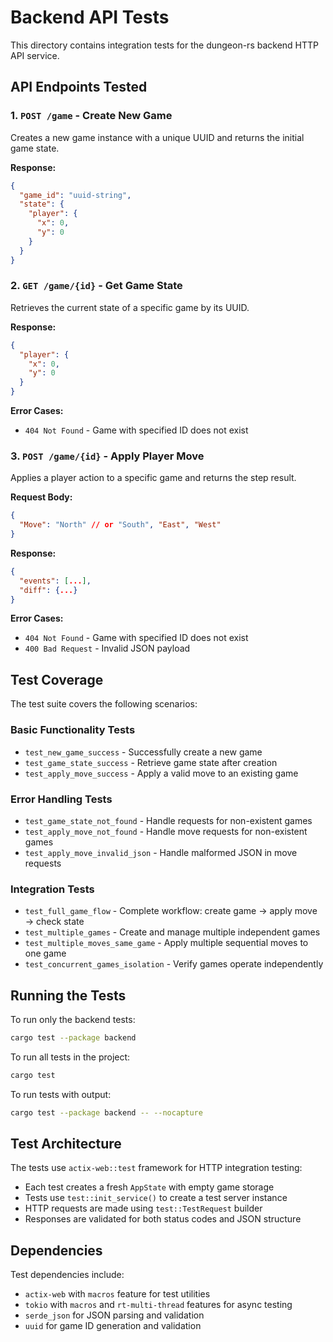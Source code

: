 # Backend API Tests

This directory contains integration tests for the dungeon-rs backend HTTP API service.

## API Endpoints Tested

### 1. `POST /game` - Create New Game
Creates a new game instance with a unique UUID and returns the initial game state.

**Response:**
```json
{
  "game_id": "uuid-string",
  "state": {
    "player": {
      "x": 0,
      "y": 0
    }
  }
}
```

### 2. `GET /game/{id}` - Get Game State
Retrieves the current state of a specific game by its UUID.

**Response:**
```json
{
  "player": {
    "x": 0,
    "y": 0
  }
}
```

**Error Cases:**
- `404 Not Found` - Game with specified ID does not exist

### 3. `POST /game/{id}` - Apply Player Move
Applies a player action to a specific game and returns the step result.

**Request Body:**
```json
{
  "Move": "North" // or "South", "East", "West"
}
```

**Response:**
```json
{
  "events": [...],
  "diff": {...}
}
```

**Error Cases:**
- `404 Not Found` - Game with specified ID does not exist
- `400 Bad Request` - Invalid JSON payload

## Test Coverage

The test suite covers the following scenarios:

### Basic Functionality Tests
- `test_new_game_success` - Successfully create a new game
- `test_game_state_success` - Retrieve game state after creation
- `test_apply_move_success` - Apply a valid move to an existing game

### Error Handling Tests
- `test_game_state_not_found` - Handle requests for non-existent games
- `test_apply_move_not_found` - Handle move requests for non-existent games
- `test_apply_move_invalid_json` - Handle malformed JSON in move requests

### Integration Tests
- `test_full_game_flow` - Complete workflow: create game → apply move → check state
- `test_multiple_games` - Create and manage multiple independent games
- `test_multiple_moves_same_game` - Apply multiple sequential moves to one game
- `test_concurrent_games_isolation` - Verify games operate independently

## Running the Tests

To run only the backend tests:
```bash
cargo test --package backend
```

To run all tests in the project:
```bash
cargo test
```

To run tests with output:
```bash
cargo test --package backend -- --nocapture
```

## Test Architecture

The tests use `actix-web::test` framework for HTTP integration testing:

- Each test creates a fresh `AppState` with empty game storage
- Tests use `test::init_service()` to create a test server instance
- HTTP requests are made using `test::TestRequest` builder
- Responses are validated for both status codes and JSON structure

## Dependencies

Test dependencies include:
- `actix-web` with `macros` feature for test utilities
- `tokio` with `macros` and `rt-multi-thread` features for async testing
- `serde_json` for JSON parsing and validation
- `uuid` for game ID generation and validation